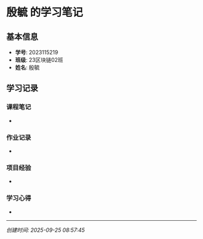 # 殷毓 的学习笔记

## 基本信息
- **学号**: 2023115219
- **班级**: 23区块链02班
- **姓名**: 殷毓

## 学习记录

### 课程笔记
- 

### 作业记录
- 

### 项目经验
- 

### 学习心得
- 

---
*创建时间: 2025-09-25 08:57:45*
